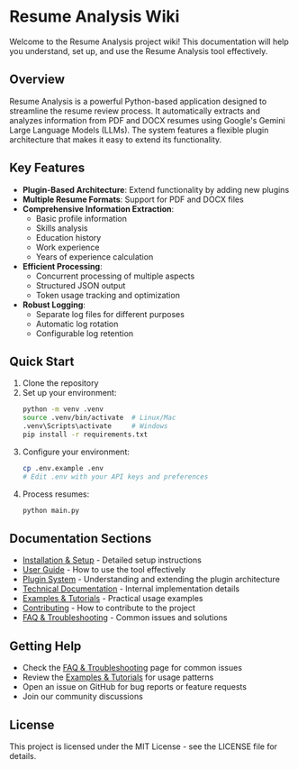 # Resume Analysis Wiki

Welcome to the Resume Analysis project wiki! This documentation will help you understand, set up, and use the Resume Analysis tool effectively.

## Overview

Resume Analysis is a powerful Python-based application designed to streamline the resume review process. It automatically extracts and analyzes information from PDF and DOCX resumes using Google's Gemini Large Language Models (LLMs). The system features a flexible plugin architecture that makes it easy to extend its functionality.

## Key Features

- **Plugin-Based Architecture**: Extend functionality by adding new plugins
- **Multiple Resume Formats**: Support for PDF and DOCX files
- **Comprehensive Information Extraction**:
  - Basic profile information
  - Skills analysis
  - Education history
  - Work experience
  - Years of experience calculation
- **Efficient Processing**:
  - Concurrent processing of multiple aspects
  - Structured JSON output
  - Token usage tracking and optimization
- **Robust Logging**:
  - Separate log files for different purposes
  - Automatic log rotation
  - Configurable log retention

## Quick Start

1. Clone the repository
2. Set up your environment:
   ```bash
   python -m venv .venv
   source .venv/bin/activate  # Linux/Mac
   .venv\Scripts\activate     # Windows
   pip install -r requirements.txt
   ```
3. Configure your environment:
   ```bash
   cp .env.example .env
   # Edit .env with your API keys and preferences
   ```
4. Process resumes:
   ```bash
   python main.py
   ```

## Documentation Sections

- [Installation & Setup](Installation-and-Setup) - Detailed setup instructions
- [User Guide](User-Guide) - How to use the tool effectively
- [Plugin System](Plugin-System) - Understanding and extending the plugin architecture
- [Technical Documentation](Technical-Documentation) - Internal implementation details
- [Examples & Tutorials](Examples-and-Tutorials) - Practical usage examples
- [Contributing](Contributing) - How to contribute to the project
- [FAQ & Troubleshooting](FAQ-and-Troubleshooting) - Common issues and solutions

## Getting Help

- Check the [FAQ & Troubleshooting](FAQ-and-Troubleshooting) page for common issues
- Review the [Examples & Tutorials](Examples-and-Tutorials) for usage patterns
- Open an issue on GitHub for bug reports or feature requests
- Join our community discussions

## License

This project is licensed under the MIT License - see the LICENSE file for details. 